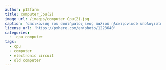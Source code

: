 ```yaml
---
author: p12farm
title: computer_Cpu(2)  
image_url: /images/computer_Cpu(2).jpg
caption: 'απεικονιση του συστήματος ενος παλιού ηλεκτρονικού υπολογιστή'
license_url: 'https://pxhere.com/en/photo/1223640'
categories: 
  -  cpu computer
tags:
  - cpu
  - computer
  - electronic circuit
  - old computer
---
```

